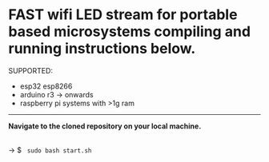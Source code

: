 # FAST wifi LED stream for portable based microsystems compiling and running instructions below.
SUPPORTED:
<ul>
  <Li>
    esp32
    esp8266
  </Li>
  <li>
    arduino r3 -> onwards
  </li>
  <li>
    raspberry pi systems with >1g ram
  </li>
</ul>
<hr/>
<p><b>
Navigate to the cloned repository on your local machine.
</b> </p> <br/>
-> $ <code> sudo bash start.sh </code>
